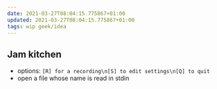```yaml
---
date: 2021-03-27T08:04:15.775867+01:00
updated: 2021-03-27T08:04:15.775867+01:00
tags: wip geek/idea
---
```

## Jam kitchen

- options: `[R] for a recording\n[S] to edit settings\n[Q] to quit`
- open a file whose name is read in stdin